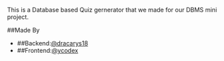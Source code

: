 This is a Database based Quiz gernerator that we made for our DBMS mini project. 

##Made By

* ##Backend:[@dracarys18](https://github.com/dracarys18)
* ##Frontend:[@ycodex](https://github.com/ycodex)
